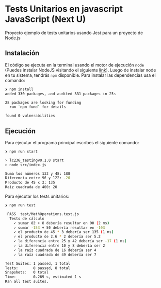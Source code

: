 # Tests Unitarios en javascript JavaScript (Next U)
Proyecto ejemplo de tests unitarios usando Jest para un proyecto de Node.js

## Instalación
El código se ejecuta en la terminal usando el motor de ejecución `node` (Puedes instalar NodeJS visitando el siguiente [link](https://nodejs.org/)).  Luego de instalar node en tu sistema, tendrás `npm` disponible.  Para instalar las dependencias usa el comando:

```bash
❯ npm install
added 330 packages, and audited 331 packages in 25s

28 packages are looking for funding
  run `npm fund` for details

found 0 vulnerabilities
```

## Ejecución

Para ejecutar el programa principal escribes el siguiente comando:

```bash
❯ npm run start

> lc236_testing@0.1.0 start
> node src/index.js

Suma los números 132 y 48: 180
Diferencia entre 96 y 122: -26
Producto de 45 x 3: 135
Raíz cuadrada de 400: 20
```

Para ejecutar los tests unitarios:

```bash
❯ npm run test

 PASS  test/MathOperations.test.js
  Tests de cálculo
    ✓ sumar 82 + 8 debería resultar en 90 (2 ms)
    ✓ sumar -153 + 50 debería resultar en -103
    ✓ el producto de 45 * 3 debería ser 135 (1 ms)
    ✓ el producto de 2.6 * 2 debería ser 5.2
    ✓ la diferencia entre 25 y 42 debería ser -17 (1 ms)
    ✓ la diferencia entre 10 y 8 debería ser 2
    ✓ la raíz cuadrada de 16 debería ser 4
    ✓ la raíz cuadrada de 49 debería ser 7

Test Suites: 1 passed, 1 total
Tests:       8 passed, 8 total
Snapshots:   0 total
Time:        0.269 s, estimated 1 s
Ran all test suites.
```
